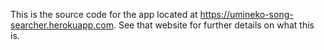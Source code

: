 This is the source code for the app located at https://umineko-song-searcher.herokuapp.com.
See that website for further details on what this is.

